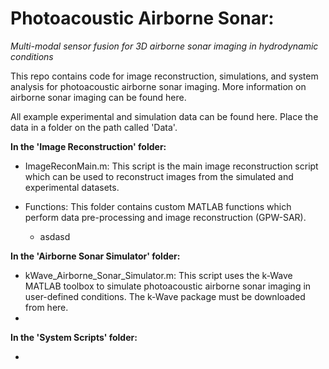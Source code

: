 # Photoacoustic Airborne Sonar: 
_Multi-modal sensor fusion for 3D airborne sonar imaging in hydrodynamic conditions_


This repo contains code for image reconstruction, simulations, and system analysis for photoacoustic airborne sonar imaging. More information on airborne sonar imaging can be found here.

All example experimental and simulation data can be found here. Place the data in a folder on the path called 'Data'.

**In the 'Image Reconstruction' folder:**

  - ImageReconMain.m: This script is the main image reconstruction script which can be used to reconstruct images from the simulated and experimental datasets.
  
  - Functions: This folder contains custom MATLAB functions which perform data pre-processing and image reconstruction (GPW-SAR).
      - asdasd

**In the 'Airborne Sonar Simulator' folder:**

  - kWave_Airborne_Sonar_Simulator.m: This script uses the k-Wave MATLAB toolbox to simulate photoacoustic airborne sonar imaging in user-defined conditions. The k-Wave package must be downloaded from here.
  - 

**In the 'System Scripts' folder:**

  - 






